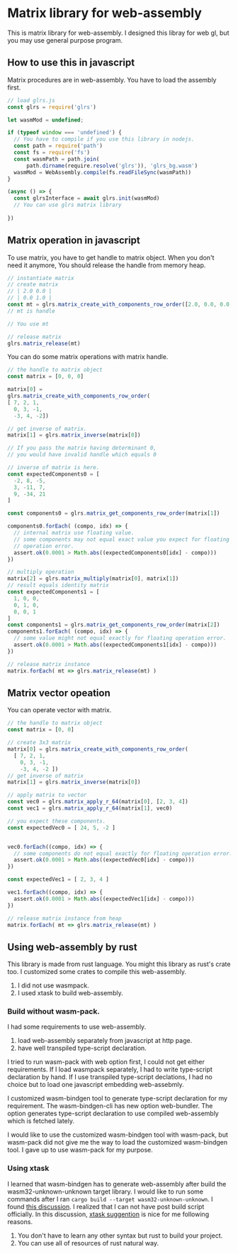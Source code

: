 # Matrix library for web-assembly

This is matrix library for web-assembly. I designed this libray for web gl, but
you may use general purpose program.

## How to use this in javascript

Matrix procedures are in web-assembly. You have to load the assembly first.

``` javascript
// load glrs.js 
const glrs = require('glrs')

let wasmMod = undefined;

if (typeof window === 'undefined') {
  // You have to compile if you use this library in nodejs.
  const path = require('path')
  const fs = require('fs')
  const wasmPath = path.join(
      path.dirname(require.resolve('glrs')), 'glrs_bg.wasm') 
  wasmMod = WebAssembly.compile(fs.readFileSync(wasmPath))
}

(async () => {
  const glrsInterface = await glrs.init(wasmMod)
  // You can use glrs matrix library
  
})
```

## Matrix operation in javascript

To use matrix, you have to get handle to matrix object. When you don't need it
anymore, You should release the handle from memory heap.

``` javascript
// instantiate matrix 
// create matrix 
// | 2.0 0.0 |
// | 0.0 1.0 |
const mt = glrs.matrix_create_with_components_row_order([2.0, 0.0, 0.0, 1.0]) 
// mt is handle

// You use mt 

// release matrix
glrs.matrix_release(mt)
``` 

You can do some matrix operations with matrix handle.

``` javascript
// the handle to matrix object
const matrix = [0, 0, 0]

matrix[0] =
glrs.matrix_create_with_components_row_order(
[ 7, 2, 1,
  0, 3, -1,
  -3, 4, -2])

// get inverse of matrix.
matrix[1] = glrs.matrix_inverse(matrix[0])

// If you pass the matrix having determinant 0, 
// you would have invalid handle which equals 0

// inverse of matrix is here.
const expectedComponents0 = [
  -2, 8, -5,
  3, -11, 7,
  9, -34, 21
]

const components0 = glrs.matrix_get_components_row_order(matrix[1])

components0.forEach( (compo, idx) => {
  // internal matrix use floating value.
  // some components may not equal exact value you expect for floating 
  // operation error.
  assert.ok(0.0001 > Math.abs((expectedComponents0[idx] - compo)))
})

// multiply operation
matrix[2] = glrs.matrix_multiply(matrix[0], matrix[1])
// result equals identity matrix
const expectedComponents1 = [
  1, 0, 0,
  0, 1, 0,
  0, 0, 1
]
const components1 = glrs.matrix_get_components_row_order(matrix[2])
components1.forEach( (compo, idx) => {
  // some value might not equal exactly for floating operation error.
  assert.ok(0.0001 > Math.abs((expectedComponents1[idx] - compo)))
})

// release matrix instance
matrix.forEach( mt => glrs.matrix_release(mt) )
```

## Matrix vector opeation

You can operate vector with matrix.

``` javascript
// the handle to matrix object
const matrix = [0, 0]

// create 3x3 matrix
matrix[0] = glrs.matrix_create_with_components_row_order(
  [ 7, 2, 1,
    0, 3, -1,
    -3, 4, -2 ])
// get inverse of matrix
matrix[1] = glrs.matrix_inverse(matrix[0])

// apply matrix to vector
const vec0 = glrs.matrix_apply_r_64(matrix[0], [2, 3, 4])
const vec1 = glrs.matrix_apply_r_64(matrix[1], vec0)

// you expect these components. 
const expectedVec0 = [ 24, 5, -2 ]


vec0.forEach((compo, idx) => {
  // some components do not equal exactly for floating operation error.
  assert.ok(0.0001 > Math.abs((expectedVec0[idx] - compo)))
})

const expectedVec1 = [ 2, 3, 4 ]

vec1.forEach((compo, idx) => {
  assert.ok(0.0001 > Math.abs((expectedVec1[idx] - compo)))
})

// release matrix instance from heap
matrix.forEach( mt => glrs.matrix_release(mt) )
```

## Using web-assembly by rust

This library is made from rust language. You might this library as rust's 
crate too. I customized some crates to compile this web-assembly.

1. I did not use wasmpack.
2. I used xtask to build web-assembly.

### Build without wasm-pack.

I had some requirements to use web-assembly.

1. load web-assembly separately from javascript at http page. 
2. have well transpiled type-script declaration.

I tried to run wasm-pack with web option first, I could not get either
requirements. If I load wasmpack separately, I had to write type-script
declaration by hand. If I use transpiled type-script declations, I had no
choice but to load one javascript embedding web-assebmly.

I customized wasm-bindgen tool to generate type-script declaration for my
requirement. The wasm-bindgen-cli has new option web-bundler. The option 
generates type-script declaration to use compiled web-assembly which is fetched
lately.

I would like to use the customized wasm-bindgen tool  with wasm-pack, but
wasm-pack did not give me the way to load the customized wasm-bindgen tool.
I gave up to use wasm-pack for my purpose.

### Using xtask

I learned that wasm-bindgen has to generate web-assembly after build the 
wasm32-unknown-unknown target library. I would like to run some commands after
I ran `cargo build --target wasm32-unknown-unknown`. I found [this discussion](https://github.com/rust-lang/cargo/issues/545). I realized that I can not have
post build script officially. In this discussion, [xtask suggention](https://github.com/matklad/cargo-xtask)
is nice for me following reasons. 

1. You don't have to learn any other syntax but rust to build your project.
2. You can use all of resources of rust natural way.


